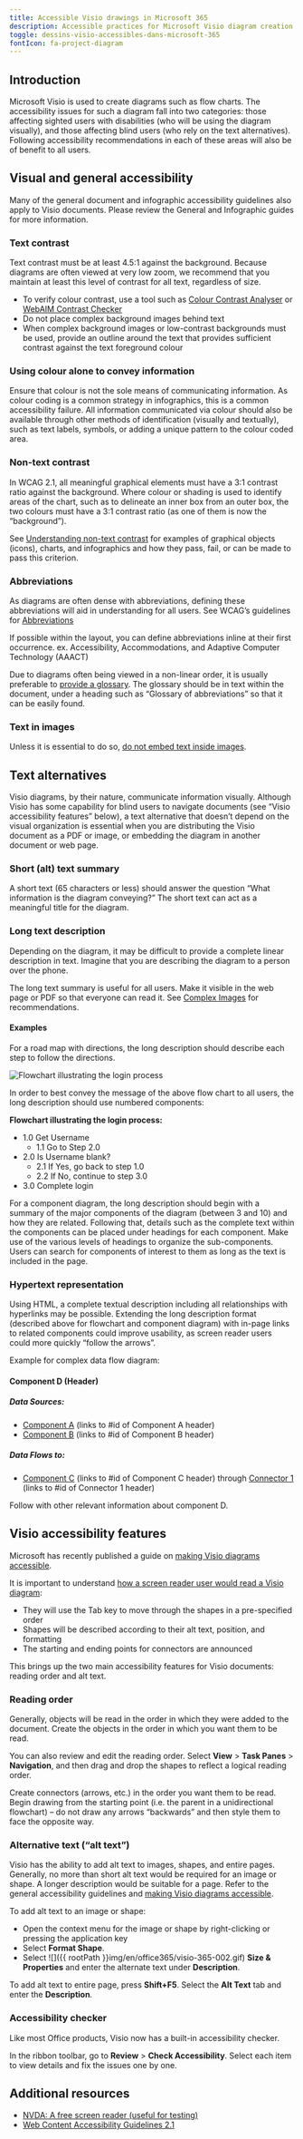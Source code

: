 ```yaml
---
title: Accessible Visio drawings in Microsoft 365
description: Accessible practices for Microsoft Visio diagram creation.
toggle: dessins-visio-accessibles-dans-microsoft-365
fontIcon: fa-project-diagram
---
```


## Introduction

Microsoft Visio is used to create diagrams such as flow charts. The accessibility issues for such a diagram fall into two categories: those affecting sighted users with disabilities (who will be using the diagram visually), and those affecting blind users (who rely on the text alternatives). Following accessibility recommendations in each of these areas will also be of benefit to all users.

## Visual and general accessibility

Many of the general document and infographic accessibility guidelines also apply to Visio documents. Please review the General and Infographic guides for more information.

### Text contrast

Text contrast must be at least 4.5:1 against the background. Because diagrams are often viewed at very low zoom, we recommend that you maintain at least this level of contrast for all text, regardless of size.

- To verify colour contrast, use a tool such as [Colour Contrast Analyser](https://developer.paciellogroup.com/resources/contrastanalyser/) or [WebAIM Contrast Checker](https://webaim.org/resources/contrastchecker/)
- Do not place complex background images behind text
- When complex background images or low-contrast backgrounds must be used, provide an outline around the text that provides sufficient contrast against the text foreground colour

### Using colour alone to convey information

Ensure that colour is not the sole means of communicating information. As colour coding is a common strategy in infographics, this is a common accessibility failure. All information communicated via colour should also be available through other methods of identification (visually and textually), such as text labels, symbols, or adding a unique pattern to the colour coded area.

### Non-text contrast

In WCAG 2.1, all meaningful graphical elements must have a 3:1 contrast ratio against the background. Where colour or shading is used to identify areas of the chart, such as to delineate an inner box from an outer box, the two colours must have a 3:1 contrast ratio (as one of them is now the “background”).

See [Understanding non-text contrast](https://www.w3.org/WAI/WCAG21/Understanding/non-text-contrast.html#graphical-objects) for examples of graphical objects (icons), charts, and infographics and how they pass, fail, or can be made to pass this criterion.

### Abbreviations

As diagrams are often dense with abbreviations, defining these abbreviations will aid in understanding for all users. See WCAG’s guidelines for [Abbreviations](https://www.w3.org/WAI/WCAG21/Understanding/abbreviations)

If possible within the layout, you can define abbreviations inline at their first occurrence.
ex. Accessibility, Accommodations, and Adaptive Computer Technology (AAACT)

Due to diagrams often being viewed in a non-linear order, it is usually preferable to [provide a glossary](https://www.w3.org/WAI/WCAG21/Techniques/general/G62). The glossary should be in text within the document, under a heading such as “Glossary of abbreviations” so that it can be easily found.

### Text in images

Unless it is essential to do so, [do not embed text inside images](https://www.w3.org/WAI/WCAG21/Understanding/images-of-text.html).

## Text alternatives

Visio diagrams, by their nature, communicate information visually. Although Visio has some capability for blind users to navigate documents (see “Visio accessibility features” below), a text alternative that doesn’t depend on the visual organization is essential when you are distributing the Visio document as a PDF or image, or embedding the diagram in another document or web page.

### Short (alt) text summary

A short text (65 characters or less) should answer the question “What information is the diagram conveying?” The short text can act as a meaningful title for the diagram.

### Long text description

Depending on the diagram, it may be difficult to provide a complete linear description in text. Imagine that you are describing the diagram to a person over the phone.

The long text summary is useful for all users. Make it visible in the web page or PDF so that everyone can read it. See [Complex Images](https://www.w3.org/WAI/tutorials/images/complex/) for recommendations.

#### Examples

For a road map with directions, the long description should describe each step to follow the directions.

<div class="row">
<div class="col-md-7">
<img class="img-responsive" src="{{ rootPath }}img/en/office365/visio-365-001.gif" alt="Flowchart illustrating the login process">
</div>
</div>

In order to best convey the message of the above flow chart to all users, the long description should use numbered components:

**Flowchart illustrating the login process:**

- 1.0 Get Username
  - 1.1 Go to Step 2.0
- 2.0 Is Username blank?
  - 2.1 If Yes, go back to step 1.0
  - 2.2 If No, continue to step 3.0
- 3.0 Complete login

For a component diagram, the long description should begin with a summary of the major components of the diagram (between 3 and 10) and how they are related. Following that, details such as the complete text within the components can be placed under headings for each component. Make use of the various levels of headings to organize the sub-components. Users can search for components of interest to them as long as the text is included in the page.

### Hypertext representation

Using HTML, a complete textual description including all relationships with hyperlinks may be possible. Extending the long description format (described above for flowchart and component diagram) with in-page links to related components could improve usability, as screen reader users could more quickly “follow the arrows”.

Example for complex data flow diagram:

#### Component D (Header)

##### Data Sources:

- [Component A](#) (links to #id of Component A header)
- [Component B](#) (links to #id of Component B header)

##### Data Flows to:

- [Component C](#) (links to #id of Component C header) through [Connector 1](#) (links to #id of Connector 1 header)

Follow with other relevant information about component D.

## Visio accessibility features

Microsoft has recently published a guide on [making Visio diagrams accessible](https://support.office.com/en-us/article/make-your-visio-diagram-accessible-e2c847a9-f010-4fef-af65-16e252829d44).

It is important to understand [how a screen reader user would read a Visio diagram](https://support.office.com/en-us/article/use-a-screen-reader-to-read-visio-diagrams-45ff89fc-fcd8-4c99-bc21-70eb9af29a61):

- They will use the Tab key to move through the shapes in a pre-specified order
- Shapes will be described according to their alt text, position, and formatting
- The starting and ending points for connectors are announced

This brings up the two main accessibility features for Visio documents: reading order and alt text.

### Reading order

Generally, objects will be read in the order in which they were added to the document. Create the objects in the order in which you want them to be read.

You can also review and edit the reading order. Select **View** > **Task Panes** > **Navigation**, and then drag and drop the shapes to reflect a logical reading order.

Create connectors (arrows, etc.) in the order you want them to be read. Begin drawing from the starting point (i.e. the parent in a unidirectional flowchart) – do not draw any arrows “backwards” and then style them to face the opposite way.

### Alternative text (“alt text”)

Visio has the ability to add alt text to images, shapes, and entire pages. Generally, no more than short alt text would be required for an image or shape. A longer description would be suitable for a page. Refer to the general accessibility guidelines and [making Visio diagrams accessible](https://support.office.com/en-us/article/make-your-visio-diagram-accessible-e2c847a9-f010-4fef-af65-16e252829d44).

To add alt text to an image or shape:

- Open the context menu for the image or shape by right-clicking or pressing the application key
- Select **Format Shape**.
- Select ![]({{ rootPath }}img/en/office365/visio-365-002.gif) **Size & Properties** and enter the alternate text under **Description**.

To add alt text to entire page, press **Shift+F5**. Select the **Alt Text** tab and enter the **Description**.

### Accessibility checker

Like most Office products, Visio now has a built-in accessibility checker.

In the ribbon toolbar, go to **Review** > **Check Accessibility**. Select each item to view details and fix the issues one by one.

## Additional resources

- [NVDA: A free screen reader (useful for testing)](https://www.nvaccess.org/)
- [Web Content Accessibility Guidelines 2.1](https://www.w3.org/TR/WCAG21/)
